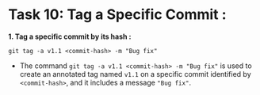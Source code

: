# Task 10: Tag a Specific Commit :
**1. Tag a specific commit by its hash :**

```
git tag -a v1.1 <commit-hash> -m "Bug fix"
```
+ The command ```git tag -a v1.1 <commit-hash> -m "Bug fix"``` is used to create an annotated tag named ```v1.1``` on a specific commit identified by ```<commit-hash>```, and it includes a message ```"Bug fix"```.

